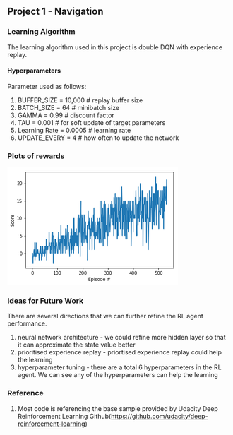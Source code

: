 ## Project 1 - Navigation 

### Learning Algorithm
The learning algorithm used in this project is double DQN with experience replay. 

#### Hyperparameters 
Parameter used as follows:
1. BUFFER_SIZE = 10,000  # replay buffer size
2. BATCH_SIZE = 64         # minibatch size
3. GAMMA = 0.99            # discount factor
4. TAU = 0.001             # for soft update of target parameters
5. Learning Rate = 0.0005              # learning rate 
6. UPDATE_EVERY = 4        # how often to update the network


### Plots of rewards
![Plotted Rewards](https://github.com/shanjin14/Deep-Reinforcement-Learning/blob/main/P1_CollectBanana/Reward%20Chart.png)

### Ideas for Future Work
There are several directions that we can further refine the RL agent performance.
1. neural network architecture - we could refine more hidden layer so that it can approximate the state value better
2. prioritised experience replay - priortised experience replay could help the learning
3. hyperparameter tuning - there are a total 6 hyperparameters in the RL agent. We can see any of the hyperparameters can help the learning


### Reference
1. Most code is referencing the base sample provided by Udacity Deep Reinforcement Learning Github(https://github.com/udacity/deep-reinforcement-learning)
